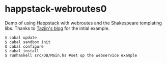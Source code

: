 # happstack-webroutes0
Demo of using Happstack with webroutes and the Shakespeare templating libs. Thanks to [Tazjin's blog](https://tazj.in/en/1335123720) 
for the intial example.

````
$ cabal update
$ cabal sandbox init
$ cabal configure
$ cabal install
$ runhaskell src/DB/Main.hs #set up the webservice example
````
